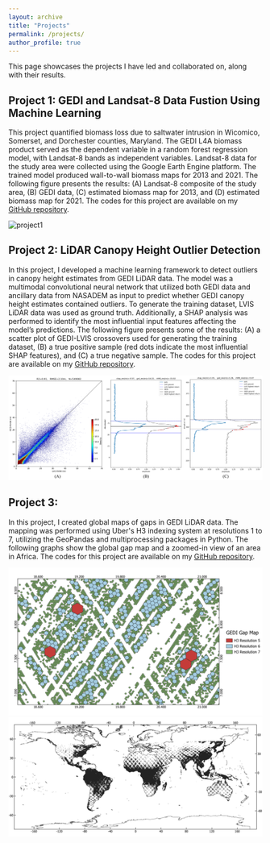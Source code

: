 ```yaml
---
layout: archive
title: "Projects"
permalink: /projects/
author_profile: true
---
```


This page showcases the projects I have led and collaborated on, along with their results.


## Project 1: GEDI and Landsat-8 Data Fustion Using Machine Learning
This project quantified biomass loss due to saltwater intrusion in Wicomico, Somerset, and Dorchester counties, Maryland. The GEDI L4A biomass product served as the dependent variable in a random forest regression model, with Landsat-8 bands as independent variables. Landsat-8 data for the study area were collected using the Google Earth Engine platform. The trained model produced wall-to-wall biomass maps for 2013 and 2021. The following figure presents the results: (A) Landsat-8 composite of the study area, (B) GEDI data, (C) estimated biomass map for 2013, and (D) estimated biomass map for 2021. The codes for this project are available on my [GitHub repository](https://github.com/mo-agh/GEDI-Landsat_data_fusion).

![project1](/images/projects/project1_final.png)


## Project 2: LiDAR Canopy Height Outlier Detection
In this project, I developed a machine learning framework to detect outliers in canopy height estimates from GEDI LiDAR data. The model was a multimodal convolutional neural network that utilized both GEDI data and ancillary data from NASADEM as input to predict whether GEDI canopy height estimates contained outliers. To generate the training dataset, LVIS LiDAR data was used as ground truth. Additionally, a SHAP analysis was performed to identify the most influential input features affecting the model’s predictions. The following figure presents some of the results: (A) a scatter plot of GEDI-LVIS crossovers used for generating the training dataset, (B) a true positive sample (red dots indicate the most influential SHAP features), and (C) a true negative sample. The codes for this project are available on my [GitHub repository](https://github.com/mo-agh/LiDAR_canopy_height_outlier_detection).

![project2](/images/projects/project2_final.png)


## Project 3:
In this project, I created global maps of gaps in GEDI LiDAR data. The mapping was performed using Uber's H3 indexing system at resolutions 1 to 7, utilizing the GeoPandas and multiprocessing packages in Python. The following graphs show the global gap map and a zoomed-in view of an area in Africa. The codes for this project are available on my [GitHub repository](https://github.com/mo-agh/GEDI_gap_mapping).

![project3_!](/images/projects/project3_1.png)
![project3_2](/images/projects/project3_2.png)
